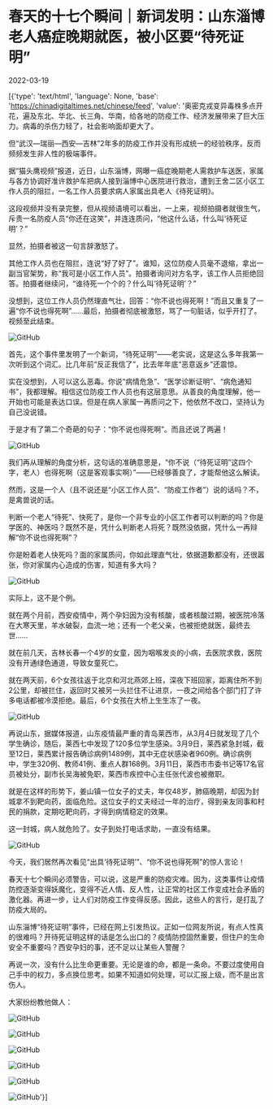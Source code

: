 # 春天的十七个瞬间｜新词发明：山东淄博老人癌症晚期就医，被小区要“待死证明”

2022-03-19

[{'type': 'text/html', 'language': None, 'base': 'https://chinadigitaltimes.net/chinese/feed', 'value': '奥密克戎变异毒株多点开花，遍及东北、华北、长三角、华南，给各地的防疫工作、经济发展带来了巨大压力。病毒的杀伤力轻了，社会影响面却更大了。

但“武汉—瑞丽—西安—吉林”2年多的防疫工作并没有形成统一的经验秩序，反而频频发生非人性的极端事件。

据“猫头鹰视频”报道，近日，山东淄博，网曝一癌症晚期老人需救护车送医，家属与各方协调好准许救护车把病人接到淄博中心医院进行救治，遭到王舍二区小区工作人员的阻拦，一名工作人员要求病人家属出具老人《待死证明》。



这段视频并没有录完整，但从视频语境可以看出，一上来，视频拍摄者就很生气，斥责一名防疫人员“你还在这笑”，并连连质问，“他这什么话，什么叫‘待死证明’？”

显然，拍摄者被这一句言辞激怒了。

其他工作人员也在阻拦，连说“好了好了”。谁知，这位防疫人员毫不退缩，拿出一副当官架势，称“我可是小区工作人员”。拍摄者询问对方名字，该工作人员拒绝回答。拍摄者继续问，“谁待死一个个的？什么叫‘待死证明’？”

没想到，这位工作人员仍然理直气壮，回答：“你不说也得死啊！”而且又重复了一遍“你不说也得死啊”……最后，拍摄者彻底被激怒，骂了一句脏话，似乎开打了。视频至此结束。

![GitHub](https://chinadigitaltimes.net/chinese/files/2022/03/image-1647690520159.png)

首先，这个事件里发明了一个新词，“待死证明”——老实说，这是这么多年我第一次听到这个词汇。比几年前“反正我信了”，比去年年底“恶意返乡”还震惊。

实在没想到，人可以这么恶毒。你说“病情危急”、“医学诊断证明”、“病危通知书”，我都理解。相信这位防疫工作人员也有这层意思。从善良的角度理解，他一开始也可能是表达口误。但是在病人家属一再质问之下，他依然不改口，坚持认为自己没说错。

于是才有了第二个奇葩的句子：“你不说也得死啊”。而且还说了两遍！

![GitHub](https://chinadigitaltimes.net/chinese/files/2022/03/image-1647690545366.png)

我们再从理解的角度分析，这句话的准确意思是，“你不说（“待死证明”这四个字，老人）也得死啊（这是客观事实啊）”——已经够善良了，才能帮他这么解读。

然而，这是一个人（且不说还是“小区工作人员”、“防疫工作者”）说的话吗？不，是禽兽说的话。

判断一个老人“待死”、快死了，是你一个非专业的小区工作者可以判断的吗？你是学医的、神医吗？既然不是，凭什么判断老人将死？既然没依据，凭什么一再辩解“你不说也得死啊”？

你是盼着老人快死吗？面的家属质问，你如此理直气壮，依据道歉都没有，还很嚣张，你对家属内心造成的伤害，知道有多大吗？

![GitHub](https://chinadigitaltimes.net/chinese/files/2022/03/image-1647690580371.png)

实际上，这不是个例。

就在两个月前，西安疫情中，两个孕妇因为没有核酸，或者核酸过期，被医院冷落在大寒天里，羊水破裂，血流一地；还有一个老父亲，也被拒绝就医，最终去世……

就在前几天，吉林长春一个4岁的女童，因为咽喉发炎的小病，去医院求救，医院没有开通绿色通道，导致女童死亡。

就在两天前，6个女孩往返于北京和河北燕郊上班，深夜下班回家，距离住所不到2公里，却被拦住，返回时又被另一头拦住不让进京，一夜之间给各个部门打了许多电话都被冷漠拒绝。最后，6个女孩在大桥上生生冻了一夜。

![GitHub](https://chinadigitaltimes.net/chinese/files/2022/03/image-1647690746944.png)

再说山东，据媒体报道，山东疫情最严重的青岛莱西市，从3月4日就发现了几个学生确诊，随后，莱西七中发现了120多位学生感染。3月9日，莱西紧急封城，截至12日，莱西累计报告确诊病例1489例，其中无症状感染者960例。确诊病例中，学生320例、教师41例、重点人群168例。3月11日，莱西市市委书记等17名官员被处分，副市长吴海被免职，莱西市疾控中心主任张代波也被撤职。

就是在这样的形势下，姜山镇一位女子的丈夫，年仅48岁，肺癌晚期，却因为封城拿不到靶向药，面临危险。这位女子的丈夫经过一年的治疗，得到亲友同事和村民的捐款，定期吃靶向药，才得到病情稳定的效果。

这一封城，病人就危险了。女子到处打电话求助，一直没有结果。

![GitHub](https://chinadigitaltimes.net/chinese/files/2022/03/post-678368-6235c4c4c6d53.)

今天，我们居然再次看见“出具‘待死证明’”、“你不说也得死啊”的惊人言论！

春天十七个瞬间必须警告，可以说，这是严重的防疫灾难。因为，这类事件让疫情防控逐渐变得妖魔化，变得不近人情、反人性，让正常的社区工作变成社会矛盾的激化器。再进一步，让人们对防疫工作变得反感。因此，这些人的言行，是打乱了防疫大局的。

山东淄博“待死证明”事件，已经在网上引发热议。正如一位网友所说，有点人性真的很难吗？开待死证明这样的话是怎么出口的？疫情防控固然重要，但住户的生命安全不重要吗？西安孕妇的事，还不足以让某些人警醒？

再说一次，没有什么比生命更重要。无论是谁的命，都是一条命。不要过度使用自己手中的权力，多点换位思考。如果不知道如何处理，可以汇报上级，而不是出言伤人。

大家纷纷教他做人：

![GitHub](https://chinadigitaltimes.net/chinese/files/2022/03/post-678368-6235c4c6c14f8.)

![GitHub](https://chinadigitaltimes.net/chinese/files/2022/03/post-678368-6235c4c823b18.)

![GitHub](https://chinadigitaltimes.net/chinese/files/2022/03/post-678368-6235c4ca282af.)

![GitHub](https://chinadigitaltimes.net/chinese/files/2022/03/post-678368-6235c4cbc82b2.)

![GitHub](https://chinadigitaltimes.net/chinese/files/2022/03/post-678368-6235c4cda8953.)

![GitHub](https://chinadigitaltimes.net/chinese/files/2022/03/post-678368-6235c4cff1125.)'}]